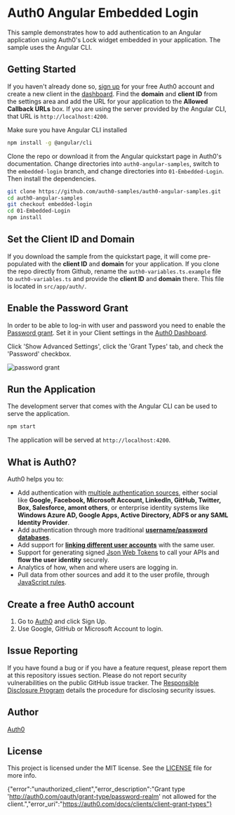 # Auth0 Angular Embedded Login

This sample demonstrates how to add authentication to an Angular application using Auth0's Lock widget embedded in your application. The sample uses the Angular CLI.

## Getting Started

If you haven't already done so, [sign up](https://auth0.com) for your free Auth0 account and create a new client in the [dashboard](https://manage.auth0.com). Find the **domain** and **client ID** from the settings area and add the URL for your application to the **Allowed Callback URLs** box. If you are using the server provided by the Angular CLI, that URL is `http://localhost:4200`.

Make sure you have Angular CLI installed

```bash
npm install -g @angular/cli
```

Clone the repo or download it from the Angular quickstart page in Auth0's documentation. Change directories into `auth0-angular-samples`, switch to the `embedded-login` branch, and change directories into `01-Embedded-Login`. Then install the dependencies.

```bash
git clone https://github.com/auth0-samples/auth0-angular-samples.git
cd auth0-angular-samples
git checkout embedded-login
cd 01-Embedded-Login
npm install
```

## Set the Client ID and Domain

If you download the sample from the quickstart page, it will come pre-populated with the **client ID** and **domain** for your application. If you clone the repo directly from Github, rename the `auth0-variables.ts.example` file to `auth0-variables.ts` and provide the **client ID** and **domain** there. This file is located in `src/app/auth/`.

## Enable the Password Grant

In order to be able to log-in with user and password you need to enable the [Password grant](https://auth0.com/docs/clients/client-grant-types). Set it in your Client settings in the [Auth0 Dashboard](https://manage.auth0.com). 

Click 'Show Advanced Settings', click the 'Grant Types' tab, and check the 'Password' checkbox.

![password grant](../../blob/embedded-login/01-Embedded-Login/password-grant.png/password-grant.png)

## Run the Application

The development server that comes with the Angular CLI can be used to serve the application.

```bash
npm start
```

The application will be served at `http://localhost:4200`.

## What is Auth0?

Auth0 helps you to:

* Add authentication with [multiple authentication sources](https://docs.auth0.com/identityproviders), either social like **Google, Facebook, Microsoft Account, LinkedIn, GitHub, Twitter, Box, Salesforce, amont others**, or enterprise identity systems like **Windows Azure AD, Google Apps, Active Directory, ADFS or any SAML Identity Provider**.
* Add authentication through more traditional **[username/password databases](https://docs.auth0.com/mysql-connection-tutorial)**.
* Add support for **[linking different user accounts](https://docs.auth0.com/link-accounts)** with the same user.
* Support for generating signed [Json Web Tokens](https://docs.auth0.com/jwt) to call your APIs and **flow the user identity** securely.
* Analytics of how, when and where users are logging in.
* Pull data from other sources and add it to the user profile, through [JavaScript rules](https://docs.auth0.com/rules).

## Create a free Auth0 account

1. Go to [Auth0](https://auth0.com/signup) and click Sign Up.
2. Use Google, GitHub or Microsoft Account to login.

## Issue Reporting

If you have found a bug or if you have a feature request, please report them at this repository issues section. Please do not report security vulnerabilities on the public GitHub issue tracker. The [Responsible Disclosure Program](https://auth0.com/whitehat) details the procedure for disclosing security issues.

## Author

[Auth0](auth0.com)

## License

This project is licensed under the MIT license. See the [LICENSE](LICENSE.txt) file for more info.

{"error":"unauthorized_client","error_description":"Grant type 'http://auth0.com/oauth/grant-type/password-realm' not allowed for the client.","error_uri":"https://auth0.com/docs/clients/client-grant-types"}
